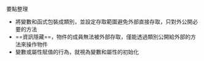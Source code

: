 要點整理
- 將變數和函式包裝成類別，並設定存取範圍避免外部直接存取，只對外公開必要的方法
- ==資訊隱藏==，物件的成員無法被外部存取，僅能透過類別公開給外部的方法來操作物件
- 變數或屬性賦值的行為，就視為變數和屬性的初始化